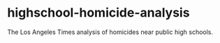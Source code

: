 # highschool-homicide-analysis
The Los Angeles Times analysis of homicides near public high schools.
